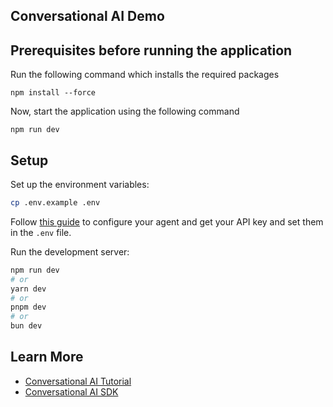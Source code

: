 ## Conversational AI Demo

## Prerequisites before running the application

Run the following command which installs the required packages

```
npm install --force
```

Now, start the application using the following command

```
npm run dev
```

## Setup

Set up the environment variables:

```bash
cp .env.example .env
```

Follow [this guide](https://elevenlabs.io/docs/conversational-ai/docs/agent-setup) to configure your agent and get your API key and set them in the `.env` file.

Run the development server:

```bash
npm run dev
# or
yarn dev
# or
pnpm dev
# or
bun dev
```

## Learn More

- [Conversational AI Tutorial](https://elevenlabs.io/docs/product/introduction)
- [Conversational AI SDK](https://elevenlabs.io/docs/libraries/conversational-ai-sdk-js)
